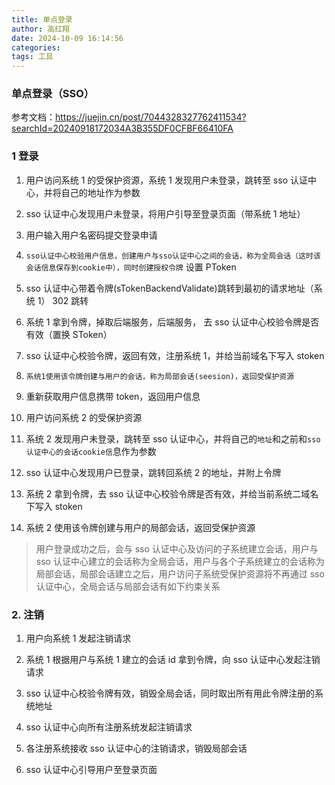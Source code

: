 ```yaml
---
title: 单点登录
author: 高红翔
date: 2024-10-09 16:14:56
categories:
tags: 工具
---
```


### 单点登录（SSO）

参考文档：https://juejin.cn/post/7044328327762411534?searchId=20240918172034A3B355DF0CFBF66410FA

### 1 登录

1. 用户访问系统 1 的受保护资源，系统 1 发现用户未登录，跳转至 sso 认证中心，并将自己的地址作为参数
2. sso 认证中心发现用户未登录，将用户引导至登录页面（带系统 1 地址）
3. 用户输入用户名密码提交登录申请
4. `sso认证中心校验用户信息，创建用户与sso认证中心之间的会话，称为全局会话（这时该会话信息保存到cookie中），同时创建授权令牌` 设置 PToken

5. sso 认证中心带着令牌(sTokenBackendValidate)跳转到最初的请求地址（系统 1） 302 跳转
6. 系统 1 拿到令牌，掉取后端服务，后端服务， 去 sso 认证中心校验令牌是否有效（置换 SToken）
7. sso 认证中心校验令牌，返回有效，注册系统 1，并给当前域名下写入 stoken
8. `系统1使用该令牌创建与用户的会话，称为局部会话(seesion)，返回受保护资源`
9. 重新获取用户信息携带 token，返回用户信息
10. 用户访问系统 2 的受保护资源
11. 系统 2 发现用户未登录，跳转至 sso 认证中心，并将自己的`地址`和之前和`sso认证中心的会话cookie信`息作为参数
12. sso 认证中心发现用户已登录，跳转回系统 2 的地址，并附上令牌
13. 系统 2 拿到令牌，去 sso 认证中心校验令牌是否有效，并给当前系统二域名下写入 stoken
14. 系统 2 使用该令牌创建与用户的局部会话，返回受保护资源

> 用户登录成功之后，会与 sso 认证中心及访问的子系统建立会话，用户与 sso 认证中心建立的会话称为全局会话，用户与各个子系统建立的会话称为局部会话，局部会话建立之后，用户访问子系统受保护资源将不再通过 sso 认证中心，全局会话与局部会话有如下约束关系

### 2. 注销

1. 用户向系统 1 发起注销请求

2. 系统 1 根据用户与系统 1 建立的会话 id 拿到令牌，向 sso 认证中心发起注销请求

3. sso 认证中心校验令牌有效，销毁全局会话，同时取出所有用此令牌注册的系统地址

4. sso 认证中心向所有注册系统发起注销请求

5. 各注册系统接收 sso 认证中心的注销请求，销毁局部会话

6. sso 认证中心引导用户至登录页面
